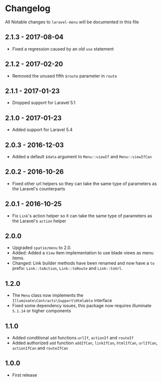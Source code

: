 # Changelog

All Notable changes to `laravel-menu` will be documented in this file

## 2.1.3 - 2017-08-04
- Fixed a regression caused by an old `use` statement

## 2.1.2 - 2017-02-20
- Removed the unused fifth `$route` parameter in `route`

## 2.1.1 - 2017-01-23
- Dropped support for Laravel 5.1

## 2.1.0 - 2017-01-23
- Added support for Laravel 5.4

## 2.0.3 - 2016-12-03
- Added a default `$data` argument to `Menu::viewIf` and `Menu::viewIfCan`

## 2.0.2 - 2016-10-26
- Fixed other url helpers so they can take the same type of parameters as the Laravel's counterparts

## 2.0.1 - 2016-10-25
- Fix `Link`'s action helper so it can take the same type of parameters as the Laravel's `action` helper

## 2.0.0
- Upgraded `spatie/menu` to 2.0.
- Added: Added a `View` item implementation to use blade views as menu items.
- Changed: Link builder methods have been renamed and now have a `to` prefix: `Link::toAction`, `Link::toRoute` and `Link::toUrl`.

## 1.2.0
- The `Menu` class now implements the `Illuminate\Contracts\Support\Htmlable` interface
- Fixed some dependency issues, this package now requires illuminate `5.1.14` or higher components

## 1.1.0
- Added conditional `add` functions `urlIf`, `actionIf` and `routeIf`
- Added authorized `add` function `addIfCan`, `linkIfCan`, `htmlIfCan`, `urlIfCan`, `actionIfCan` and `routeIfCan`

## 1.0.0
- First release
